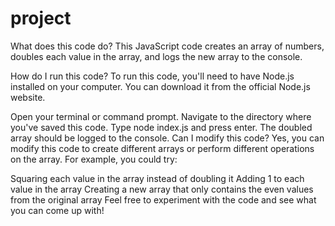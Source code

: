 # project
What does this code do?
This JavaScript code creates an array of numbers, doubles each value in the array, and logs the new array to the console.

How do I run this code?
To run this code, you'll need to have Node.js installed on your computer. You can download it from the official Node.js website.

Open your terminal or command prompt.
Navigate to the directory where you've saved this code.
Type node index.js and press enter.
The doubled array should be logged to the console.
Can I modify this code?
Yes, you can modify this code to create different arrays or perform different operations on the array. For example, you could try:

Squaring each value in the array instead of doubling it
Adding 1 to each value in the array
Creating a new array that only contains the even values from the original array
Feel free to experiment with the code and see what you can come up with!
